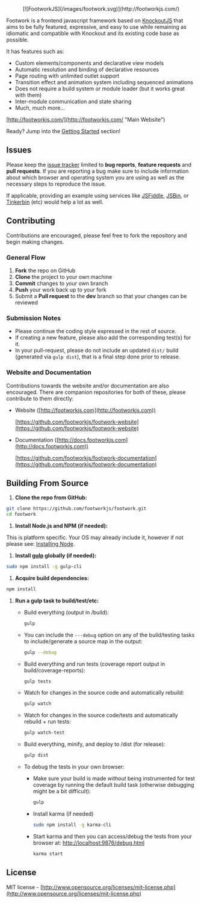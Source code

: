 <center>[![FootworkJS](/images/footwork.svg)](http://footworkjs.com/)</center>

Footwork is a frontend javascript framework based on [KnockoutJS](http://knockoutjs.com/) that aims to be fully featured, expressive, and easy to use while remaining as idiomatic and compatible with Knockout and its existing code base as possible.

It has features such as:

* Custom elements/components and declarative view models
* Automatic resolution and binding of declarative resources
* Page routing with unlimited outlet support
* Transition effect and animation system including sequenced animations
* Does not require a build system or module loader (but it works great with them)
* Inter-module communication and state sharing
* Much, much more...

[http://footworkjs.com/](http://footworkjs.com/ "Main Website")

Ready? Jump into the [Getting Started](getting-started.md) section!

## Issues

Please keep the [issue tracker](http://github.com/footworkjs/footwork/issues) limited to **bug reports**, **feature requests** and **pull requests**. If you are reporting a bug make sure to include information about which browser and operating system you are using as well as the necessary steps to reproduce the issue.

If applicable, providing an example using services like [JSFiddle](http://jsfiddle.net/), [JSBin](http://jsbin.com/), or [Tinkerbin](http://tinkerbin.com/) (etc) would help a lot as well.

## Contributing

Contributions are encouraged, please feel free to fork the repository and begin making changes.

### General Flow

1. **Fork** the repo on GitHub
1. **Clone** the project to your own machine
1. **Commit** changes to your own branch
1. **Push** your work back up to your fork
1. Submit a **Pull request** to the **dev** branch so that your changes can be reviewed

### Submission Notes

* Please continue the coding style expressed in the rest of source.
* If creating a new feature, please also add the corresponding test(s) for it.
* In your pull-request, please do not include an updated `dist/` build (generated via `gulp dist`), that is a final step done prior to release.

### Website and Documentation

Contributions towards the website and/or documentation are also encouraged. There are companion repositories for both of these, please contribute to them directly:

* Website ([http://footworkjs.com](http://footworkjs.com))

    [https://github.com/footworkjs/footwork-website](https://github.com/footworkjs/footwork-website)

* Documentation ([http://docs.footworkjs.com](http://docs.footworkjs.com))

    [https://github.com/footworkjs/footwork-documentation](https://github.com/footworkjs/footwork-documentation)

## Building From Source

1. **Clone the repo from GitHub:**

  ```bash
  git clone https://github.com/footworkjs/footwork.git
  cd footwork
  ```

1. **Install Node.js and NPM (if needed):**

  This is platform specific. Your OS may already include it, however if not please see: [Installing Node](https://docs.npmjs.com/getting-started/installing-node).

1. **Install [gulp](http://gulpjs.com/) globally (if needed):**

  ```bash
  sudo npm install -g gulp-cli
  ```

1. **Acquire build dependencies:**

  ```bash
  npm install
  ```

1. **Run a gulp task to build/test/etc:**

    * Build everything (output in /build):

        ```bash
        gulp
        ```

    * You can include the `---debug` option on any of the build/testing tasks to include/generate a source map in the output:

        ```bash
        gulp --debug
        ```

    * Build everything and run tests (coverage report output in build/coverage-reports):

        ```bash
        gulp tests
        ```

    * Watch for changes in the source code and automatically rebuild:

        ```bash
        gulp watch
        ```

    * Watch for changes in the source code/tests and automatically rebuild + run tests:

        ```bash
        gulp watch-test
        ```

    * Build everything, minify, and deploy to /dist (for release):

        ```bash
        gulp dist
        ```

    * To debug the tests in your own browser:

        * Make sure your build is made *without* being instrumented for test coverage by running the default build task (otherwise debugging might be a bit difficult):

            ```bash
            gulp
            ```

        * Install karma (if needed)

            ```bash
            sudo npm install -g karma-cli
            ```

        * Start karma and then you can access/debug the tests from your browser at: [http://localhost:9876/debug.html](http://localhost:9876/debug.html)

            ```bash
            karma start
            ```

## License

MIT license - [http://www.opensource.org/licenses/mit-license.php](http://www.opensource.org/licenses/mit-license.php)
